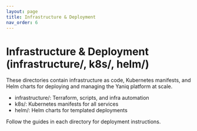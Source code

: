 ```yaml
---
layout: page
title: Infrastructure & Deployment
nav_order: 6
---
```


# Infrastructure & Deployment (infrastructure/, k8s/, helm/)

These directories contain infrastructure as code, Kubernetes manifests, and Helm charts for deploying and managing the Yaniq platform at scale.

- infrastructure/: Terraform, scripts, and infra automation
- k8s/: Kubernetes manifests for all services
- helm/: Helm charts for templated deployments

Follow the guides in each directory for deployment instructions.

